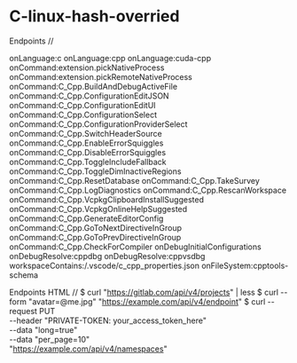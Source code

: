 # C-linux-hash-overried
Endpoints // 

onLanguage:c
onLanguage:cpp
onLanguage:cuda-cpp
onCommand:extension.pickNativeProcess
onCommand:extension.pickRemoteNativeProcess
onCommand:C_Cpp.BuildAndDebugActiveFile
onCommand:C_Cpp.ConfigurationEditJSON
onCommand:C_Cpp.ConfigurationEditUI
onCommand:C_Cpp.ConfigurationSelect
onCommand:C_Cpp.ConfigurationProviderSelect
onCommand:C_Cpp.SwitchHeaderSource
onCommand:C_Cpp.EnableErrorSquiggles
onCommand:C_Cpp.DisableErrorSquiggles
onCommand:C_Cpp.ToggleIncludeFallback
onCommand:C_Cpp.ToggleDimInactiveRegions
onCommand:C_Cpp.ResetDatabase
onCommand:C_Cpp.TakeSurvey
onCommand:C_Cpp.LogDiagnostics
onCommand:C_Cpp.RescanWorkspace
onCommand:C_Cpp.VcpkgClipboardInstallSuggested
onCommand:C_Cpp.VcpkgOnlineHelpSuggested
onCommand:C_Cpp.GenerateEditorConfig
onCommand:C_Cpp.GoToNextDirectiveInGroup
onCommand:C_Cpp.GoToPrevDirectiveInGroup
onCommand:C_Cpp.CheckForCompiler
onDebugInitialConfigurations
onDebugResolve:cppdbg
onDebugResolve:cppvsdbg
workspaceContains:/.vscode/c_cpp_properties.json
onFileSystem:cpptools-schema

Endpoints HTML //
$ curl "https://gitlab.com/api/v4/projects" | less
$ curl --form "avatar=@me.jpg" "https://example.com/api/v4/endpoint"
$ curl --request PUT \
--header "PRIVATE-TOKEN: your_access_token_here" \
--data "long=true" \
--data "per_page=10" \
"https://example.com/api/v4/namespaces"
